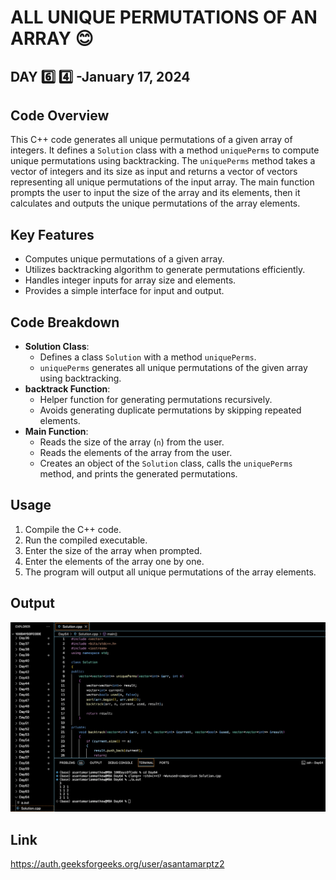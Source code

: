 # ALL UNIQUE PERMUTATIONS OF AN ARRAY :blush:
## DAY :six: :four: -January 17, 2024

## Code Overview

This C++ code generates all unique permutations of a given array of integers. It defines a `Solution` class with a method `uniquePerms` to compute unique permutations using backtracking. The `uniquePerms` method takes a vector of integers and its size as input and returns a vector of vectors representing all unique permutations of the input array. The main function prompts the user to input the size of the array and its elements, then it calculates and outputs the unique permutations of the array elements.

## Key Features

- Computes unique permutations of a given array.
- Utilizes backtracking algorithm to generate permutations efficiently.
- Handles integer inputs for array size and elements.
- Provides a simple interface for input and output.

## Code Breakdown

- **Solution Class**: 
  - Defines a class `Solution` with a method `uniquePerms`.
  - `uniquePerms` generates all unique permutations of the given array using backtracking.
- **backtrack Function**:
  - Helper function for generating permutations recursively.
  - Avoids generating duplicate permutations by skipping repeated elements.
- **Main Function**:
  - Reads the size of the array (`n`) from the user.
  - Reads the elements of the array from the user.
  - Creates an object of the `Solution` class, calls the `uniquePerms` method, and prints the generated permutations.

## Usage

1. Compile the C++ code.
2. Run the compiled executable.
3. Enter the size of the array when prompted.
4. Enter the elements of the array one by one.
5. The program will output all unique permutations of the array elements.

## Output

![Reference Image](s64.png)

## Link
<https://auth.geeksforgeeks.org/user/asantamarptz2>
